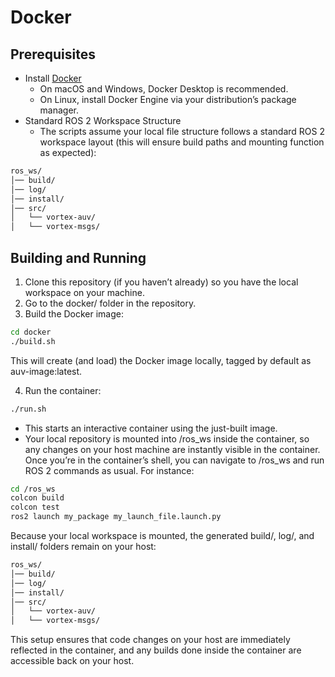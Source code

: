 # Docker

## Prerequisites
- Install [Docker](https://www.docker.com/get-started)
  - On macOS and Windows, Docker Desktop is recommended.
  - On Linux, install Docker Engine via your distribution’s package manager.
- Standard ROS 2 Workspace Structure
  - The scripts assume your local file structure follows a standard ROS 2 workspace layout (this will ensure build paths and mounting function as expected):
```bash
ros_ws/
│── build/
│── log/
│── install/
│── src/
│   └── vortex-auv/
│   └── vortex-msgs/
```

## Building and Running
1. Clone this repository (if you haven’t already) so you have the local workspace on your machine.
2. Go to the docker/ folder in the repository.
3. Build the Docker image:
```bash
cd docker
./build.sh
```
This will create (and load) the Docker image locally, tagged by default as auv-image:latest.

4. Run the container:
```bash
./run.sh
```
  - This starts an interactive container using the just-built image.
  - Your local repository is mounted into /ros_ws inside the container, so any changes on your host machine are instantly visible in the container.
Once you’re in the container’s shell, you can navigate to /ros_ws and run ROS 2 commands as usual. For instance:
```bash
cd /ros_ws
colcon build
colcon test
ros2 launch my_package my_launch_file.launch.py
```
Because your local workspace is mounted, the generated build/, log/, and install/ folders remain on your host:
```bash
ros_ws/
│── build/
│── log/
│── install/
│── src/
│   └── vortex-auv/
│   └── vortex-msgs/
```
This setup ensures that code changes on your host are immediately reflected in the container, and any builds done inside the container are accessible back on your host.
